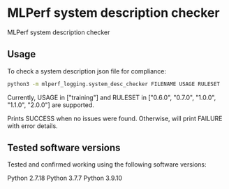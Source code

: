 # MLPerf system description checker

MLPerf system description checker

## Usage

To check a system description json file for compliance:

```sh
python3 -m mlperf_logging.system_desc_checker FILENAME USAGE RULESET
```

Currently, USAGE in ["training"] and RULESET in ["0.6.0", "0.7.0", "1.0.0", "1.1.0", "2.0.0"] are supported.

Prints SUCCESS when no issues were found. Otherwise, will print FAILURE with error details.

## Tested software versions
Tested and confirmed working using the following software versions:

Python 2.7.18
Python 3.7.7
Python 3.9.10
